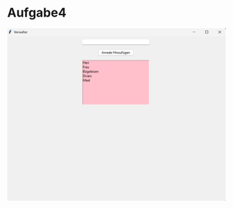 ﻿# Aufgabe4


![image alt](https://github.com/cris78x/alterMitDatenbankanbindung/blob/main/SS%20Aufgabe4.png?raw=true)
